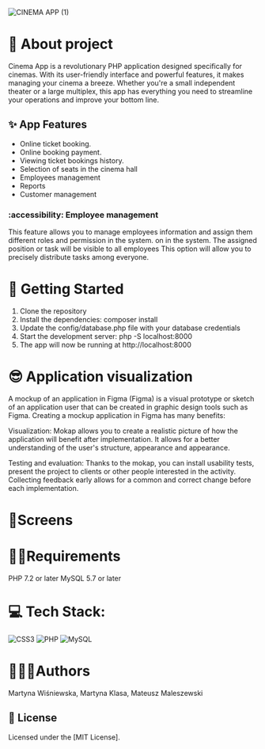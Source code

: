 
![CINEMA APP (1)](https://github.com/XxmartxX10/Bliecik/assets/100945749/f9253bc8-6118-496c-a86b-ea044fd9f760)


# 🎦 About project 
Cinema App is a revolutionary PHP application designed specifically for cinemas. With its user-friendly interface and powerful features, it makes managing your cinema a breeze. Whether you're a small independent theater or a large multiplex, this app has everything you need to streamline your operations and improve your bottom line.


## :sparkles: App Features

- Online ticket booking.
- Online booking payment.
- Viewing ticket bookings history.
- Selection of seats in the cinema hall
- Employees management
- Reports
- Customer management

###  :accessibility: Employee management
This feature allows you to manage employees information and assign them different roles and permission in the system.
on in the system. The assigned position or task will be visible to all employees
This option will allow you to precisely distribute tasks among everyone.


# 🥇 Getting Started
1. Clone the repository
2. Install the dependencies: composer install
3. Update the config/database.php file with your database credentials
4. Start the development server: php -S localhost:8000
5. The app will now be running at http://localhost:8000
# 😎 Application visualization
A mockup of an application in Figma (Figma) is a visual prototype or sketch of an application user that can be created in graphic design tools such as Figma. Creating a mockup application in Figma has many benefits:

Visualization: Mokap allows you to create a realistic picture of how the application will benefit after implementation. It allows for a better understanding of the user's structure, appearance and appearance.

Testing and evaluation: Thanks to the mokap, you can install usability tests, present the project to clients or other people interested in the activity. Collecting feedback early allows for a common and correct change before each implementation.

# 📱Screens

# 🧑‍💻Requirements
PHP 7.2 or later MySQL 5.7 or later

# 💻 Tech Stack:
![CSS3](https://img.shields.io/badge/css3-%231572B6.svg?style=for-the-badge&logo=css3&logoColor=white) ![PHP](https://img.shields.io/badge/php-%23777BB4.svg?style=for-the-badge&logo=php&logoColor=white) ![MySQL](https://img.shields.io/badge/mysql-%2300f.svg?style=for-the-badge&logo=mysql&logoColor=white)

# 🧑‍🤝‍🧑Authors
Martyna Wiśniewska, Martyna Klasa, Mateusz Maleszewski 

## 📝 License

Licensed under the [MIT License].



